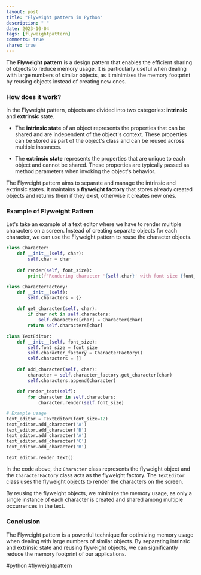 ```yaml
---
layout: post
title: "Flyweight pattern in Python"
description: " "
date: 2023-10-04
tags: [flyweightpattern]
comments: true
share: true
---
```


The **Flyweight pattern** is a design pattern that enables the efficient sharing of objects to reduce memory usage. It is particularly useful when dealing with large numbers of similar objects, as it minimizes the memory footprint by reusing objects instead of creating new ones.

### How does it work?

In the Flyweight pattern, objects are divided into two categories: **intrinsic** and **extrinsic** state. 

- The **intrinsic state** of an object represents the properties that can be shared and are independent of the object's context. These properties can be stored as part of the object's class and can be reused across multiple instances.

- The **extrinsic state** represents the properties that are unique to each object and cannot be shared. These properties are typically passed as method parameters when invoking the object's behavior.

The Flyweight pattern aims to separate and manage the intrinsic and extrinsic states. It maintains a **flyweight factory** that stores already created objects and returns them if they exist, otherwise it creates new ones.

### Example of Flyweight Pattern

Let's take an example of a text editor where we have to render multiple characters on a screen. Instead of creating separate objects for each character, we can use the Flyweight pattern to reuse the character objects.

```python
class Character:
    def __init__(self, char):
        self.char = char
        
    def render(self, font_size):
        print(f"Rendering character '{self.char}' with font size {font_size}")

class CharacterFactory:
    def __init__(self):
        self.characters = {}

    def get_character(self, char):
        if char not in self.characters:
            self.characters[char] = Character(char)
        return self.characters[char]

class TextEditor:
    def __init__(self, font_size):
        self.font_size = font_size
        self.character_factory = CharacterFactory()
        self.characters = []

    def add_character(self, char):
        character = self.character_factory.get_character(char)
        self.characters.append(character)

    def render_text(self):
        for character in self.characters:
            character.render(self.font_size)

# Example usage
text_editor = TextEditor(font_size=12)
text_editor.add_character('A')
text_editor.add_character('B')
text_editor.add_character('A')
text_editor.add_character('C')
text_editor.add_character('B')

text_editor.render_text()
```

In the code above, the `Character` class represents the flyweight object and the `CharacterFactory` class acts as the flyweight factory. The `TextEditor` class uses the flyweight objects to render the characters on the screen.

By reusing the flyweight objects, we minimize the memory usage, as only a single instance of each character is created and shared among multiple occurrences in the text.

### Conclusion

The Flyweight pattern is a powerful technique for optimizing memory usage when dealing with large numbers of similar objects. By separating intrinsic and extrinsic state and reusing flyweight objects, we can significantly reduce the memory footprint of our applications.

#python #flyweightpattern